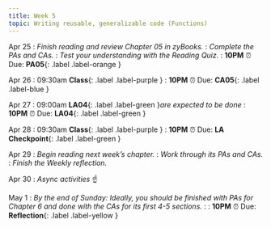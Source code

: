 ```yaml
---
title: Week 5
topic: Writing reusable, generalizable code (Functions)
---
```

Apr 25
: _Finish reading and review Chapter 05 in zyBooks._
: _Complete the PAs and CAs._
: _Test your understanding with the Reading Quiz._
   : **10PM** ⏰  Due: **PA05**{: .label .label-orange }

Apr 26
: 09:30am **Class**{: .label .label-purple }
   : **10PM** ⏰  Due: **CA05**{: .label .label-blue }

Apr 27
: 09:00am **LA04**{: .label .label-green }_are expected to be done_
   : **10PM** ⏰  Due: **LA04**{: .label .label-green }

Apr 28
: 09:30am **Class**{: .label .label-purple }
   : **10PM** ⏰  Due: **LA Checkpoint**{: .label .label-green }

Apr 29
: _Begin reading next week’s chapter._
: _Work through its PAs and CAs._
: _Finish the Weekly reflection._

Apr 30
: _Async activities_ ☝️ 

May 1
: _By the end of Sunday: Ideally, you should be finished with PAs for Chapter 6 and done with the CAs for its first 4-5 sections._
: [](#)
   : **10PM** ⏰  Due: **Reflection**{: .label .label-yellow }


